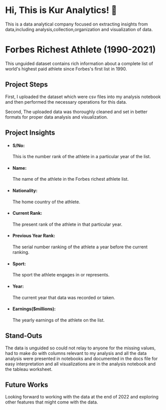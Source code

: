 
# Hi, This is Kur Analytics! 👋
This is a data analytical company focused on extracting insights from data,including analysis,collection,organization and visualization of data. 


# Forbes Richest Athlete (1990-2021)

This unguided dataset contains rich information about a complete list of world's highest paid athlete since Forbes's first list in 1990.


## Project Steps
 First, I uploaded the dataset which were csv files into my analysis notebook and then performed the necessary operations for this data.
 
Second, The uploaded data was thoroughly cleaned and set in better formats for proper data analysis and visualization.

## Project Insights
* #### S/No:
    This is the number rank of the athlete in a particular year of the list.
    

* #### Name: 
    The name of the athlete in the Forbes richest athlete list.
   
* #### Nationality: 
    The home country of the athlete.

    
* #### Current Rank:
    The present rank of the athlete in that particular year.
    

* #### Previous Year Rank:
    The serial number ranking of the athlete a year before the current ranking.

* #### Sport: 
    The sport the athlete engages in or represents.
* ####  Year:
    The current year that data was recorded or taken.
* #### Earnings($millions): 
    The yearly earnings of the athlete on the list.


## Stand-Outs
The data is unguided so could not relay to anyone for the missing values, had to make do with columns relevant to my analysis and all the data analysis were presented in notebooks and documented in the docs file for easy interpretation and all visualizations are in the analysis notebook and the tableau worksheet.
## Future Works
Looking forward to working with the data at the end of 2022 and exploring other features that might come with the data.